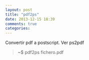 ```yaml
---
layout: post
title: "pdf2ps"
date: 2013-12-15 18:39
comments: true
categories: 
---
```

Convertir pdf a postscript. Ver ps2pdf

>~$ pdf2ps fichero.pdf

